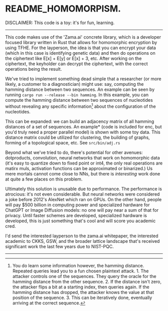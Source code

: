 # README_HOMOMORPISM.

DISCLAIMER: This code is a toy: it's for fun, learning.

---

This code makes use of the 'Zama.ai' concrete library, which is a developer focused library
written in Rust that allows for homomorphic encryption by using TFHE. For the layperson, the
idea is that you can encrypt your data (which in this case is identifying genetic data) and then
do operations on the ciphertext like E[x] + E[y] or E[x] + 3, etc. After working on the ciphertext,
the keyholder can decrypt the ciphertext, with the correct operations being the result.

We've tried to implement something dead simple that a researcher (or more likely, a customer to a diagnostician)
might use: say, computing the hamming distance between two sequences. An example can be seen by running 
`cargo run --release --bin hamming`. In this example, you can compute the hamming distance between 
two sequences of nucleotides without revealing any specific information[^1] about the configuration of 
the nucleotides.

This can be expanded: we can build an adjacency matrix of all hamming distances of a set of
sequences. An example* (code is included for enc, but you'd truly need a proper parallel model)
is shown with some toy data. This distance matrix could be utilized for clustering, the building
of graphs, forming of a topological space, etc. See `src/bin/adj.rs`

Beyond what we've tried to do, there's potential for other avenues: dotproducts, convolution,
neural networks that work on homomorphic data (it's easy to quantize down to fixed point or int4,
the only real operations are matirx muls, activation functions can be approximated or binarized.)
Us mere mortals cannot come close to NNs, but there is *interesting* work done at quite a few places
on this problem.

Ultimately this solution is unusable due to performance. The performance is atrocious: it's not
even considerable. But neural networks were considered a joke before 2012's AlexNet which ran on GPUs.
On the other hand, people will pay $500 billion in computing power and specialized hardware for ChatGPT 
or Image Diffusion models: no one will pay near a sum of that for privacy. Until faster schemes are
developed, specialized hardware is developed, this is just something that's cool and will score you academic 
cred.

I'd send the interested layperson to the zama.ai whitepaper, the interested academic to CKKS, GSW, and
the broader lattice landscape that's received significant work the last few years due to NIST-PQC.

---

[^1]: You do learn some information however, the hamming distance. Repeated queries lead you to
a fun chosen plaintext attack. 1. The attacker controls one of the sequences. They query the oracle for the hamming distance
from the other sequence. 2. If the distance isn't zero, the attacker flips a bit at a starting index, then queries again.
If the hamming distance has dropped, the attacker knows the value at that position of the sequence. 3. This can be iteratively done, 
eventually arriving at the correct sequence. 
